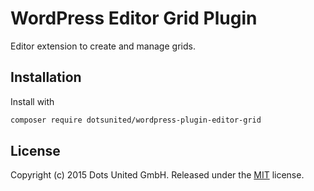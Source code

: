 WordPress Editor Grid Plugin
===

Editor extension to create and manage grids.

Installation
---

Install with

```bash
composer require dotsunited/wordpress-plugin-editor-grid
```

License
---

Copyright (c) 2015 Dots United GmbH.
Released under the [MIT](LICENSE?raw=1) license.
